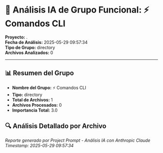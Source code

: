 # 🤖 Análisis IA de Grupo Funcional: ⚡ Comandos CLI

**Proyecto:** .  
**Fecha de Análisis:** 2025-05-29 09:57:34  
**Tipo de Grupo:** directory  
**Archivos Analizados:** 0  

---

## 📊 Resumen del Grupo

- **Nombre del Grupo:** ⚡ Comandos CLI
- **Tipo:** directory
- **Total de Archivos:** 1
- **Archivos Procesados:** 0
- **Importancia Total:** 3.0

## 🔍 Análisis Detallado por Archivo


*Reporte generado por Project Prompt - Análisis IA con Anthropic Claude*
*Timestamp: 2025-05-29 09:57:34*